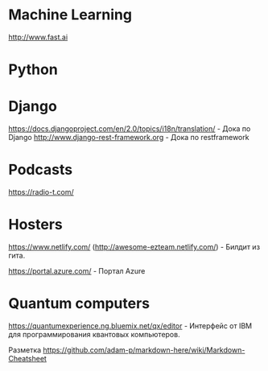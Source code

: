# Machine Learning
http://www.fast.ai

# Python

# Django
https://docs.djangoproject.com/en/2.0/topics/i18n/translation/   -  Дока по Django
http://www.django-rest-framework.org  -  Дока по restframework

# Podcasts
https://radio-t.com/

# Hosters

https://www.netlify.com/ (http://awesome-ezteam.netlify.com/)  -  Билдит из гита.

https://portal.azure.com/  - Портал Azure

# Quantum computers
https://quantumexperience.ng.bluemix.net/qx/editor - Интерфейс от IBM для программирования квантовых компьютеров.

Разметка https://github.com/adam-p/markdown-here/wiki/Markdown-Cheatsheet
